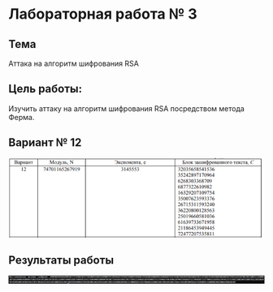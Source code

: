 # Лабораторная работа № 3

## Тема
Аттака на алгоритм шифрования RSA

## Цель работы:
Изучить аттаку на алгоритм шифрования RSA посредством метода Ферма.

## Вариант № 12
![image](tasks/Puchynski/images/lab3_var.png)

## Результаты работы
![image](tasks/Puchynski/images/lab3_ans.png)